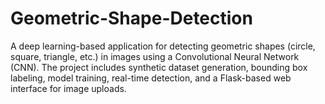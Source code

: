# Geometric-Shape-Detection
A deep learning-based application for detecting geometric shapes (circle, square, triangle, etc.) in images using a Convolutional Neural Network (CNN). The project includes synthetic dataset generation, bounding box labeling, model training, real-time detection, and a Flask-based web interface for image uploads.
